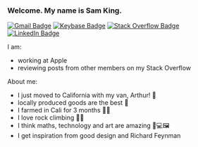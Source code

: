 ### Welcome. My name is Sam King.

[![Gmail Badge](https://img.shields.io/badge/-samrk314%40gmail.com-000001?style=flat-square&logo=Gmail&logoColor=BB001B&color=000)](mailto:samrk314@gmail.com) [![Keybase Badge](https://img.shields.io/badge/-%40samthaman-000002?style=flat-square&logo=Keybase&logoColor=2a89fe&color=000)](https://keybase.io/samthaman)
[![Stack Overflow Badge](https://img.shields.io/badge/-%40SamKing-000002?style=flat-square&logo=Stackoverflow&logoColor=FE7A16&color=000)](https://stackoverflow.com/users/9816373/sam-king) [![LinkedIn Badge](http://img.shields.io/badge/-%40SamuelKing-000002?style=flat-square&logo=Linkedin&logoColor=0077B5&color=000)](https://www.linkedin.com/in/samuel-king-862898134/)

I am:
- working at Apple
- reviewing posts from other members on my Stack Overflow

About me:
- I just moved to California with my van, Arthur! 🚐
- locally produced goods are the best 🥬
- I farmed in Cali for 3 months 👨‍🌾
- I love rock climbing 🧗‍♂️
- I think maths, technology and art are amazing 🧮💻🖼
- I get inspiration from good design and Richard Feynman
